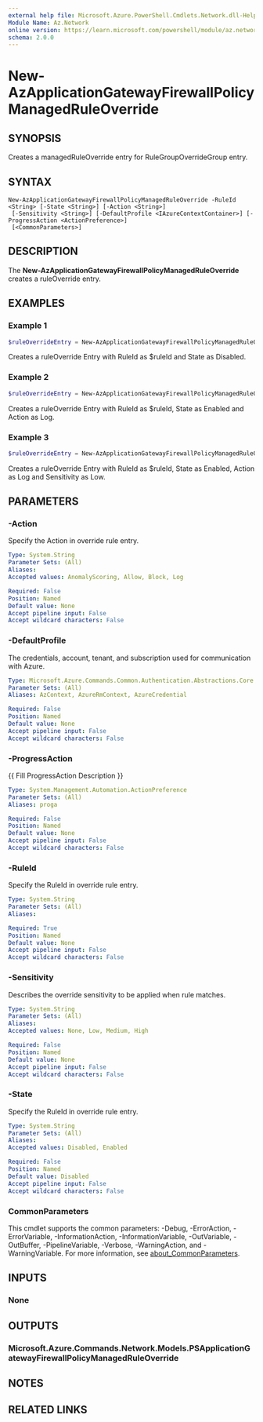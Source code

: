 ```yaml
---
external help file: Microsoft.Azure.PowerShell.Cmdlets.Network.dll-Help.xml
Module Name: Az.Network
online version: https://learn.microsoft.com/powershell/module/az.network/new-azapplicationgatewayfirewallpolicymanagedruleoverride
schema: 2.0.0
---
```


# New-AzApplicationGatewayFirewallPolicyManagedRuleOverride

## SYNOPSIS
Creates a managedRuleOverride entry for RuleGroupOverrideGroup entry.

## SYNTAX

```
New-AzApplicationGatewayFirewallPolicyManagedRuleOverride -RuleId <String> [-State <String>] [-Action <String>]
 [-Sensitivity <String>] [-DefaultProfile <IAzureContextContainer>] [-ProgressAction <ActionPreference>]
 [<CommonParameters>]
```

## DESCRIPTION
The **New-AzApplicationGatewayFirewallPolicyManagedRuleOverride** creates a ruleOverride entry.

## EXAMPLES

### Example 1
```powershell
$ruleOverrideEntry = New-AzApplicationGatewayFirewallPolicyManagedRuleOverride -RuleId $ruleId -State Disabled
```

Creates a ruleOverride Entry with RuleId as $ruleId and State as Disabled.

### Example 2
```powershell
$ruleOverrideEntry = New-AzApplicationGatewayFirewallPolicyManagedRuleOverride -RuleId $ruleId -State Enabled -Action Log
```

Creates a ruleOverride Entry with RuleId as $ruleId, State as Enabled and Action as Log.

### Example 3
```powershell
$ruleOverrideEntry = New-AzApplicationGatewayFirewallPolicyManagedRuleOverride -RuleId $ruleId -State Enabled -Action Log -Sensitivity Low
```

Creates a ruleOverride Entry with RuleId as $ruleId, State as Enabled, Action as Log and Sensitivity as Low.

## PARAMETERS

### -Action
Specify the Action in override rule entry.

```yaml
Type: System.String
Parameter Sets: (All)
Aliases:
Accepted values: AnomalyScoring, Allow, Block, Log

Required: False
Position: Named
Default value: None
Accept pipeline input: False
Accept wildcard characters: False
```

### -DefaultProfile
The credentials, account, tenant, and subscription used for communication with Azure.

```yaml
Type: Microsoft.Azure.Commands.Common.Authentication.Abstractions.Core.IAzureContextContainer
Parameter Sets: (All)
Aliases: AzContext, AzureRmContext, AzureCredential

Required: False
Position: Named
Default value: None
Accept pipeline input: False
Accept wildcard characters: False
```

### -ProgressAction
{{ Fill ProgressAction Description }}

```yaml
Type: System.Management.Automation.ActionPreference
Parameter Sets: (All)
Aliases: proga

Required: False
Position: Named
Default value: None
Accept pipeline input: False
Accept wildcard characters: False
```

### -RuleId
Specify the RuleId in override rule entry.

```yaml
Type: System.String
Parameter Sets: (All)
Aliases:

Required: True
Position: Named
Default value: None
Accept pipeline input: False
Accept wildcard characters: False
```

### -Sensitivity
Describes the override sensitivity to be applied when rule matches.

```yaml
Type: System.String
Parameter Sets: (All)
Aliases:
Accepted values: None, Low, Medium, High

Required: False
Position: Named
Default value: None
Accept pipeline input: False
Accept wildcard characters: False
```

### -State
Specify the RuleId in override rule entry.

```yaml
Type: System.String
Parameter Sets: (All)
Aliases:
Accepted values: Disabled, Enabled

Required: False
Position: Named
Default value: Disabled
Accept pipeline input: False
Accept wildcard characters: False
```

### CommonParameters
This cmdlet supports the common parameters: -Debug, -ErrorAction, -ErrorVariable, -InformationAction, -InformationVariable, -OutVariable, -OutBuffer, -PipelineVariable, -Verbose, -WarningAction, and -WarningVariable. For more information, see [about_CommonParameters](http://go.microsoft.com/fwlink/?LinkID=113216).

## INPUTS

### None

## OUTPUTS

### Microsoft.Azure.Commands.Network.Models.PSApplicationGatewayFirewallPolicyManagedRuleOverride

## NOTES

## RELATED LINKS
